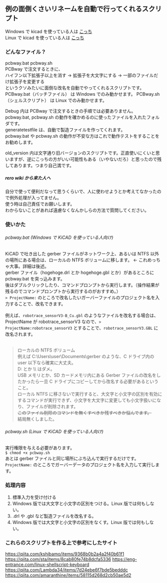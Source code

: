 ## 例の面倒くさいリネームを自動で行ってくれるスクリプト<br>

Windows で kicad を使っている人は [こっち](https://github.com/YazawaKenichi/ShellScripts/blob/main/pcbway/pcbway.bat)<br>
Linux で kicad を使っている人は [こっち](https://github.com/YazawaKenichi/ShellScripts/blob/main/pcbway/pcbway.sh)<br>

### どんなファイル？
pcbway.bat pcbway.sh<br>
PCBway で注文するときに、<br>
ハイフン以下拡張子以上を消す -> 拡張子を大文字にする -> 一部のファイルだけ拡張子を変更する<br>
というクソみたいに面倒な改名を自動でやってくれるスクリプトです。<br>
PCBway.bat（バッチファイル） は Windows でのみ動かせます。
PCBway.sh（シェルスクリプト） は Linux でのみ動かせます。

Debug 内は PCBway で注文するときの手順では必要ありません。<br>
pcbway.bat, pcbway.sh の動作を確かめるのに使ったファイルを入れたフォルダです。<br>
generatetestfile は、自動で製造ファイルを作ってくれます。<br>
pcbway.bat や pcbway.sh の動作が不安な方はこれで動作テストをすることをお勧めします。<br>

old_version 内は文字通り旧バージョンのスクリプトです。正直使いにくいと思いますが、逆にこっちの方がいい可能性もある（いやないだろ）と思ったので残してあります。つまり自己満です。

##### rero wiki から来た人へ
自分で使って便利だなって思うくらいで、人に使わせようとか考えてなかったので例外処理が入ってません。<br>
使う時は自己責任でお願いします。<br>
わからないことがあれば遠慮なくなんかしらの方法で質問してください。<br>

### 使いかた<br>
###### pcbway.bat (Windows で KiCAD を使っている人向け)<br>
KiCAD で吐き出した gerber ファイルがネットワーク上、あるいは NTFS 以外の場所にある場合は、ローカルの NTFS ボリュームに移します。 <- これめっちゃ大事。詳細は後述。<br>
gerber ファイル（hogehoge.drl とか hogehoge.gbl とか）があるところに pcbway.bat を突っ込みます。<br>
後はダブルクリックしたり、コマンドプロンプトから実行します。（操作結果が残るのでコマンドプロンプトから実行するのがおすすめ。）<br>
```> ProjectName:``` のところで改名したいガーバーファイルのプロジェクト名を入力することで、改名できます。<br>
<br>
例えば、```robotrace_sensorV3-B_Cu.gbl``` のようなファイルを改名する場合は、ProjectName が robotrace_sensorV3 なので、```> ProjectName:robotrace_sensorV3``` とすることで、```robotrace_sensorV3.GBL``` に改名されます。<br>
<br>
> ローカルの NTFS ボリューム<br>
例えば C:\Users\user\Documents\gerber のような、C ドライブ内の user 以下なら確実に大丈夫。<br>
D: とか \\\\ はダメ。<br>
USB メモリとか、SD カードメモリ内にある Gerber ファイルの改名をしたかったら一旦 C ドライブにコピーしてから改名する必要があるということ。<br>
ローカル NTFS に移さないで実行すると、大文字と小文字の区別を有効にするコマンドが実行できず、小文字を大文字に変更しても小文字扱いになり、ファイルが削除されます。<br>
<s>このファイル削除のコマンドを無くすべきか残すべきか悩んでます。</s><br>
結局無くしました。<br>
<!--理由<br>
PCBway の発注フローには、「小文字の拡張子を大文字にしろ」と指示があります。
正直やらなくていいと思うのですが、どうやらそういう文化らしいのでそういうことにしておきましょう。
しかし、Windows は通常、ファイル名の大文字と小文字に区別がありません。
なのでファイル名を変更して無理やり大文字にしても、システムによって小文字に戻される場合もあります。
そこで、「このフォルダでは大文字と小文字を区別してね～」とシステムに教える必要があります。
そのコマンドが ```> fsutil file SetCaseSensitiveInfo ./ disable``` です。
このコマンドの実行対象がローカルの NTFS になっていると、「ダメです。」と怒られます。
-->

###### pcbway.sh (Linux で KiCAD を使っている人向け)<br>
実行権限を与える必要があります。<br>
```$ chmod +x pcbway.sh```<br>
あとは gerber ファイルと同じ場所にぶち込んで実行するだけです。<br>
```ProjectName:``` のところでガーバーデータのプロジェクト名を入力して実行します。<br>


### 処理内容
<ol>
  <li>標準入力を受け付ける</li>
  <li>Windows 版では大文字と小文字の区別をつける。Linux 版では何もしない。</li>
  <li>.drl や .gbl など製造ファイルを改名する。</li>
  <li>Windows 版では大文字と小文字の区別をなくす。Linux 版では何もしない。</li>
</ol>

### これらのスクリプトを作る上で参考にしたサイト
https://qiita.com/kshibamo/items/9368b0b2a4a2f40b61f1
https://qiita.com/sta/items/8cab80fe74b8dcfa5336
https://eng-entrance.com/linux-shellscript-keyboard
https://qiita.com/Lambda34/items/7d24ebe6f7bde5bedddc
https://qiita.com/amaranthine/items/58115d268d2cb50ae5d2




